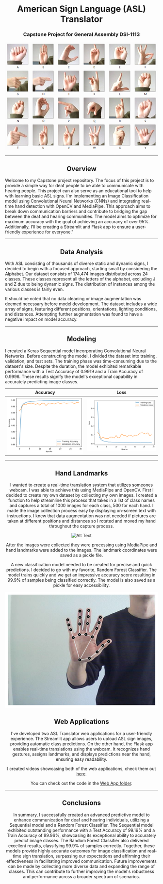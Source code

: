 <h1 align='center'>American Sign Language (ASL) Translator</h1>

<h3 align='center'>Capstone Project for General Assembly DSI-1113</h3>

<div align='center'>

![](/images/amer_sign2.png)

</div>

---

<h2 align='center'>Overview</h2>

<p>
Welcome to my Capstone project repository. The focus of this project is to provide a simple way for deaf people to be able to communicate with hearing people. This project can also serve as an educational tool to help with learning basic ASL signs. I'm implementing an Image Classification model using Convolutional Neural Networks (CNNs) and integrating real-time hand detection with OpenCV and MediaPipe. This approach aims to break down communication barriers and contribute to bridging the gap between the deaf and hearing communities. The model aims to optimize for maximum accuracy with the goal of achieving an accuracy of over 95%. Additionally, I'll be creating a Streamlit and Flask app to ensure a user-friendly experience for everyone."
</p>

---

<h2 align='center'>Data Analysis</h2>

<p>
With ASL consisting of thousands of diverse static and dynamic signs, I decided to begin with a focused approach, starting small by considering the Alphabet. Our dataset consists of 174,474 images distributed across 24 classes. These classes represent all the letters of the alphabet, excluding J and Z due to being dynamic signs. The distribution of instances among the various classes is fairly even.

It should be noted that no data cleaning or image augmentation was deemed necessary before model development. The dataset includes a wide array of signs, featuring different positions, orientations, lighting conditions, and distances. Attempting further augmentation was found to have a negative impact on model accuracy.

</p>

---

<h2 align='center'>Modeling</h2>

<p>
I created a Keras Sequential model incorporating Convolutional Neural Networks. Before constructing the model, I divided the dataset into training, validation, and test sets. The training phase was time-consuming due to the dataset's size. Despite the duration, the model exhibited remarkable performance with a Test Accuracy of 0.9919 and a Train Accuracy of 0.9996. These results signify the model's exceptional capability in accurately predicting image classes.
</p>

<div align='center'>

|         Accuracy          |         Loss          |
| :-----------------------: | :-------------------: |
| ![](/images/accuracy.png) | ![](/images/loss.png) |

<div>

---

<h2 align='center'>Hand Landmarks</h2>

<p>

I wanted to create a real-time translation system that utilizes someones webcam. I was able to achieve this using MediaPipe and OpenCV. First I decided to create my own dataset by collecting my own images. I created a function to help streamline this process that takes in a list of class names and captures a total of 1000 images for each class, 500 for each hand. I made the image collection process easy by displaying on-screen text with instructions. I knew that data augmentation was not needed if pictures are taken at different positions and distances so I rotated and moved my hand throughout the capture process.

</p>

<div align='center'>

![Alt Text](/images/data_collection_gif.gif)

</div>

<p>

After the images were collected they were processing using MediaPipe and hand landmarks were added to the images. The landmark coordinates were saved as a pickle file.

A new classification model needed to be created for precise and quick predictions. I decided to go with my favorite, Random Forest Classifier. The model trains quickly and we get an impressive accuracy score resulting in 99.9% of samples being classified correctly. The model is also saved as a pickle for easy accessibility.

</p>

<div align='center'>

![](/images/landmark_image.png)

## </div>

<h2 align='center'>Web Applications</h2>

<p>

I've developed two ASL Translator web applications for a user-friendly experience. The Streamlit app allows users to upload ASL sign images, providing automatic class predictions. On the other hand, the Flask app enables real-time translations using the webcam. It recognizes hand gestures, assigns landmarks, and displays predictions near the hand, ensuring easy readability.

I created videos showcasing both of the web applications, check them out [here](/images/).

You can check out the code in the [Web App folder](/web_applications/).

</p>

---

<h2 align='center'>Conclusions</h2>

<p>
In summary, I successfully created an advanced predictive model to enhance communication for deaf and hearing individuals, utilizing a Sequential model and a Random Forest Classifier. The Sequential model exhibited outstanding performance with a Test Accuracy of 99.19% and a Train Accuracy of 99.96%, showcasing its exceptional ability to accurately predict image classes. The Random Forest Classifier also delivered excellent results, classifying 99.9% of samples correctly. Together, these models provide highly accurate outcomes for image classification and real-time sign translation, surpassing our expectations and affirming their effectiveness in facilitating improved communication. Future improvements can be made by collecting more diverse data and expanding the range of classes. This can contribute to further improving the model's robustness and performance across a broader spectrum of scenarios.
</p>
